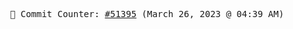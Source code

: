 <p align="center">
    <samp>
        📮 Commit Counter: <a href="https://github.com/Javascript-void0/Javascript-void0/commits/main">#51395</a> (March 26, 2023 @ 04:39 AM)
    </samp>
</p>